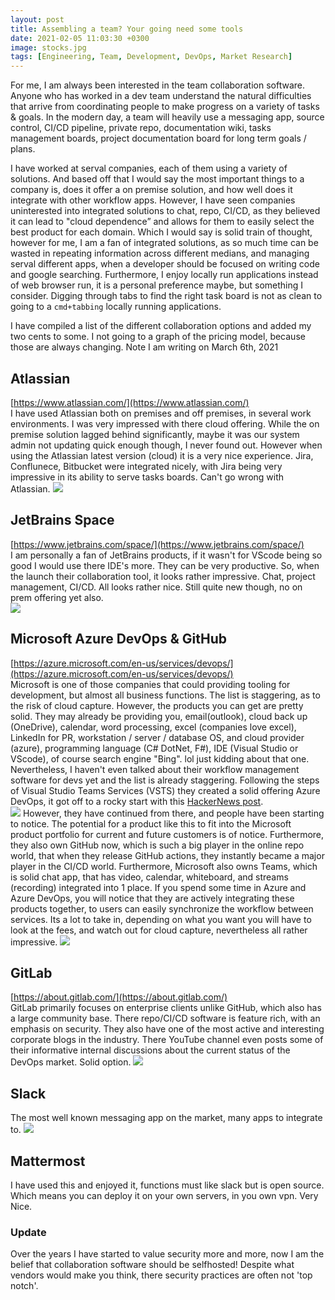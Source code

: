 ```yaml
---
layout: post
title: Assembling a team? Your going need some tools
date: 2021-02-05 11:03:30 +0300
image: stocks.jpg
tags: [Engineering, Team, Development, DevOps, Market Research]
---
```


For me, I am always been interested in the team collaboration software. Anyone who has worked in a dev team understand the natural difficulties that arrive from coordinating people to make progress on a variety of tasks & goals. In the modern day, a team will heavily use a messaging app, source control, CI/CD pipeline, private repo, documentation wiki, tasks management boards, project documentation board for long term goals / plans.

I have worked at serval companies, each of them using a variety of solutions. And based off that I would say the most important things to a company is, does it offer a on premise solution, and how well does it integrate with other workflow apps. However, I have seen companies uninterested into integrated solutions to chat, repo, CI/CD, as they believed it can lead to "cloud dependence” and allows for them to easily select the best product for each domain. Which I would say is solid train of thought, however for me, I am a fan of integrated solutions, as so much time can be wasted in repeating information across different medians, and managing serval different apps, when a developer should be focused on writing code and google searching. Furthermore, I enjoy locally run applications instead of web browser run, it is a personal preference maybe, but something I consider. Digging through tabs to find the right task board is not as clean to going to a `cmd+tabbing` locally running applications.

I have compiled a list of the different collaboration options and added my two cents to some. I not going to a graph of the pricing model, because those are always changing. Note I am writing on March 6th, 2021

## Atlassian

[https://www.atlassian.com/](https://www.atlassian.com/)  
I have used Atlassian both on premises and off premises, in several work environments. I was very impressed with there cloud offering. While the on premise solution lagged behind significantly, maybe it was our system admin not updating quick enough though, I never found out. However when using the Atlassian latest version (cloud) it is a very nice experience. Jira, Conflunece, Bitbucket were integrated nicely, with Jira being very impressive in its ability to serve tasks boards. Can't go wrong with Atlassian.
![]({{site.baseurl}}/img/posts/jira.png)

## JetBrains Space

[https://www.jetbrains.com/space/](https://www.jetbrains.com/space/)  
I am personally a fan of JetBrains products, if it wasn't for VScode being so good I would use there IDE's more. They can be very productive. So, when the launch their collaboration tool, it looks rather impressive. Chat, project management, CI/CD. All looks rather nice. Still quite new though, no on prem offering yet also.  
![]({{site.baseurl}}/img/posts/jetbrains.png)

## Microsoft Azure DevOps & GitHub

[https://azure.microsoft.com/en-us/services/devops/](https://azure.microsoft.com/en-us/services/devops/)  
Microsoft is one of those companies that could providing tooling for development, but almost all business functions. The list is staggering, as to the risk of cloud capture. However, the products you can get are pretty solid. They may already be providing you, email(outlook), cloud back up (OneDrive), calendar, word processing, excel (companies love excel), LinkedIn for PR, workstation / server / database OS, and cloud provider (azure), programming language (C# DotNet, F#), IDE (Visual Studio or VScode), of course search engine "Bing". lol just kidding about that one. Nevertheless, I haven't even talked about their workflow management software for devs yet and the list is already staggering. Following the steps of Visual Studio Teams Services (VSTS) they created a solid offering Azure DevOps, it got off to a rocky start with this [HackerNews post](https://news.ycombinator.com/item?id=18983586).  
![]({{site.baseurl}}/img/posts/azuredevops.png)
However, they have continued from there, and people have been starting to notice. The potential for a product like this to fit into the Microsoft product portfolio for current and future customers is of notice. Furthermore, they also own GitHub now, which is such a big player in the online repo world, that when they release GitHub actions, they instantly became a major player in the CI/CD world. Furthermore, Microsoft also owns Teams, which is solid chat app, that has video, calendar, whiteboard, and streams (recording) integrated into 1 place. If you spend some time in Azure and Azure DevOps, you will notice that they are actively integrating these products together, to users can easily synchronize the workflow between services. Its a lot to take in, depending on what you want you will have to look at the fees, and watch out for cloud capture, nevertheless all rather impressive.
![]({{site.baseurl}}/img/posts/githubthing.jpeg)

## GitLab

[https://about.gitlab.com/](https://about.gitlab.com/)  
GitLab primarily focuses on enterprise clients unlike GitHub, which also has a large community base. There repo/CI/CD software is feature rich, with an emphasis on security. They also have one of the most active and interesting corporate blogs in the industry. There YouTube channel even posts some of their informative internal discussions about the current status of the DevOps market. Solid option.
![]({{site.baseurl}}/img/posts/gitlab.png)

## Slack

The most well known messaging app on the market, many apps to integrate to.
![]({{site.baseurl}}/img/posts/slack.png)

## Mattermost

I have used this and enjoyed it, functions must like slack but is open source. Which means you can deploy it on your own servers, in you own vpn. Very Nice.

### Update

Over the years I have started to value security more and more, now I am the belief that collaboration software should be selfhosted! Despite what vendors would make you think, there security practices are often not 'top notch'.
